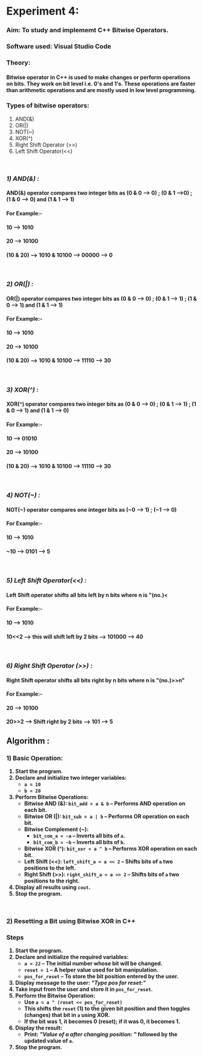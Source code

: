 <h1>Experiment 4:</h1>
<h3>Aim: To study and implememt C++ Bitwise Operators.</h3>
<h3>Software used: Visual Studio Code</h3>
<h3>Theory: </h3><h4>Bitwise operator in C++ is used to make changes or perform operations on bits. They work on bit level i.e. 0's and 1's. These operations are faster than arithmetic operations and are mostly used in low level programming.</h4>

<h3>Types of bitwise operators:</h3>
<ol>
  <li>AND(&)</li>
  <li>OR(|)</li>
  <li>NOT(~)</li>
  <li>XOR(^)</li>
  <li>Right Shift Operator (>>)</li>
  <li>Left Shift Operator(<<)</li>
</ol><br>
    
<h3><i>1) AND(&) : </i></h3>
<h4>AND(&) operator compares two integer bits as (0 & 0 --> 0) ; (0 & 1 -->0) ; (1 & 0 --> 0) and (1 & 1 --> 1)</h4>
<h4>For Example:-</h4>
<h4>10 --> 1010</h4>
<h4>20 --> 10100</h4>
<h4>(10 & 20) --> 1010 & 10100 --> 00000 --> 0</h4><br>

<h3><i>2) OR(|) : </i></h3>
<h4>OR(|) operator compares two integer bits as (0 & 0 --> 0) ; (0 & 1 --> 1) ; (1 & 0 --> 1) and (1 & 1 --> 1)</h4>
<h4>For Example:-</h4>
<h4>10 --> 1010</h4>
<h4>20 --> 10100</h4>
<h4>(10 & 20) --> 1010 & 10100 --> 11110 --> 30</h4><br>

<h3><i>3) XOR(^) : </i></h3>
<h4>XOR(^) operator compares two integer bits as (0 & 0 --> 0) ; (0 & 1 --> 1) ; (1 & 0 --> 1) and (1 & 1 --> 0)</h4>
<h4>For Example:-</h4>
<h4>10 --> 01010</h4>
<h4>20 --> 10100</h4>
<h4>(10 & 20) --> 1010 & 10100 --> 11110 --> 30</h4><br>

<h3><i>4) NOT(~) : </i></h3>
<h4>NOT(~) operator compares  one integer bits as (~0 --> 1) ; (~1 --> 0)</h4>
<h4>For Example:-</h4>
<h4>10 --> 1010</h4>
<h4>~10 --> 0101 --> 5</h4><br>

<h3><i>5) Left Shift Operator(<<) : </i></h3>
<h4>Left Shift operator shifts all bits left by n bits where n is "(no.)<<n"</h4>
<h4>For Example:-</h4>
<h4>10 --> 1010</h4>
<h4>10<<2 --> this will shift  left by 2 bits --> 101000 --> 40</h4><br>
  
<h3><i>6) Right Shift Operator (>>) : </i></h3>
<h4>Right Shift operator shifts all bits right by n bits where n is "(no.)>>n"</h4>
<h4>For Example:-</h4>
<h4>20 --> 10100</h4>
<h4>20>>2 --> Shift right by 2 bits --> 101 --> 5</h4>

<h2>Algorithm : </h2>
<h3>1) Basic Operation:</h3>
<ol>
  <li><strong>Start</strong> the program.</li>
  
  <li><strong>Declare and initialize</strong> two integer variables:
    <ul>
      <li><code>a = 10</code></li>
      <li><code>b = 20</code></li>
    </ul>
  </li>
  
  <li><strong>Perform Bitwise Operations</strong>:
    <ul>
      <li><strong>Bitwise AND (&amp;):</strong> <code>bit_add = a &amp; b</code> – Performs AND operation on each bit.</li>
      <li><strong>Bitwise OR (|):</strong> <code>bit_sub = a | b</code> – Performs OR operation on each bit.</li>
      <li><strong>Bitwise Complement (~):</strong> 
        <ul>
          <li><code>bit_com_a = ~a</code> – Inverts all bits of <code>a</code>.</li>
          <li><code>bit_com_b = ~b</code> – Inverts all bits of <code>b</code>.</li>
        </ul>
      </li>
      <li><strong>Bitwise XOR (^):</strong> <code>bit_xor = a ^ b</code> – Performs XOR operation on each bit.</li>
      <li><strong>Left Shift (&lt;&lt;):</strong> <code>left_shift_a = a &lt;&lt; 2</code> – Shifts bits of <code>a</code> two positions to the left.</li>
      <li><strong>Right Shift (&gt;&gt;):</strong> <code>right_shift_a = a &gt;&gt; 2</code> – Shifts bits of <code>a</code> two positions to the right.</li>
    </ul>
  </li>
  
  <li><strong>Display</strong> all results using <code>cout</code>.</li>
  
  <li><strong>Stop</strong> the program.</li>
</ol><br>
<h3>2) Resetting a Bit using Bitwise XOR in C++</h3>

<h3>Steps</h3>
<ol>
  <li><strong>Start</strong> the program.</li>
  
  <li><strong>Declare and initialize</strong> the required variables:
    <ul>
      <li><code>a = 22</code> – The initial number whose bit will be changed.</li>
      <li><code>reset = 1</code> – A helper value used for bit manipulation.</li>
      <li><code>pos_for_reset</code> – To store the bit position entered by the user.</li>
    </ul>
  </li>
  
  <li><strong>Display message</strong> to the user: <em>"Type pos for reset:"</em></li>
  
  <li><strong>Take input</strong> from the user and store it in <code>pos_for_reset</code>.</li>
  
  <li><strong>Perform the Bitwise Operation</strong>:
    <ul>
      <li>Use <code>a = a ^ (reset &lt;&lt; pos_for_reset)</code></li>
      <li>This shifts the <code>reset</code> (1) to the given bit position and then toggles (changes) that bit in <code>a</code> using XOR.</li>
      <li>If the bit was 1, it becomes 0 (reset); if it was 0, it becomes 1.</li>
    </ul>
  </li>
  
  <li><strong>Display the result</strong>:
    <ul>
      <li>Print: <em>"Value of a after changing position: "</em> followed by the updated value of <code>a</code>.</li>
    </ul>
  </li>
  
  <li><strong>Stop</strong> the program.</li>
</ol>
